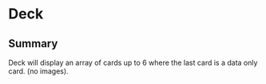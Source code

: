 # Deck

## Summary
Deck will display an array of cards up to 6 where the last card is a data only card. (no images).